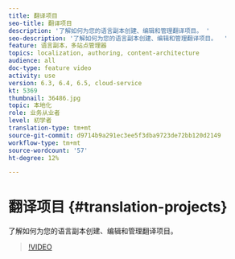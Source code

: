 ```yaml
---
title: 翻译项目
seo-title: 翻译项目
description: '了解如何为您的语言副本创建、编辑和管理翻译项目。 '
seo-description: '了解如何为您的语言副本创建、编辑和管理翻译项目。  '
feature: 语言副本，多站点管理器
topics: localization, authoring, content-architecture
audience: all
doc-type: feature video
activity: use
version: 6.3, 6.4, 6.5, cloud-service
kt: 5369
thumbnail: 36486.jpg
topic: 本地化
role: 业务从业者
level: 初学者
translation-type: tm+mt
source-git-commit: d9714b9a291ec3ee5f3dba9723de72bb120d2149
workflow-type: tm+mt
source-wordcount: '57'
ht-degree: 12%

---
```



# 翻译项目 {#translation-projects}

了解如何为您的语言副本创建、编辑和管理翻译项目。

>[!VIDEO](https://video.tv.adobe.com/v/36486?quality=12&learn=on)
